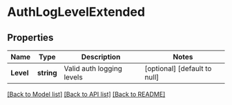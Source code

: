 # AuthLogLevelExtended

## Properties
Name | Type | Description | Notes
------------ | ------------- | ------------- | -------------
**Level** | **string** | Valid auth logging levels | [optional] [default to null]

[[Back to Model list]](../README.md#documentation-for-models) [[Back to API list]](../README.md#documentation-for-api-endpoints) [[Back to README]](../README.md)


